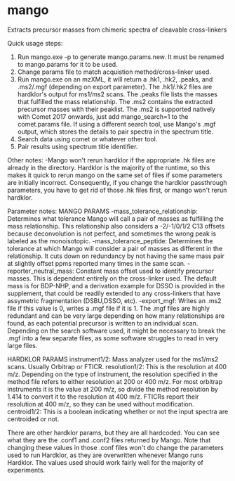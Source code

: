# mango
Extracts precursor masses from chimeric spectra of cleavable cross-linkers

Quick usage steps:
1. Run mango.exe -p to generate mango.params.new. It must be renamed to mango.params for it to be used.
2. Change params file to match acquistion method/cross-linker used.
3. Run mango.exe on an mzXML, it will return a .hk1, .hk2, .peaks, and .ms2/.mgf (depending on export parameter). The .hk1/.hk2 files are
hardklor's output for ms1/ms2 scans. The .peaks file lists the masses that fulfilled the mass relationship. The .ms2 contains the extracted
precursor masses with their peaklist. The .ms2 is supported natively with Comet 2017 onwards, just add mango_search=1 to the comet.params
file. If using a different search tool, use Mango's .mgf output, which stores the details to pair spectra in the spectrum title.
4. Search data using comet or whatever other tool.
5. Pair results using spectrum title identifier. 

Other notes:
-Mango won't rerun hardklor if the appropriate .hk files are already in the directory. Hardklor is the majority of the runtime, so this
makes it quick to rerun mango on the same set of files if some parameters are initially incorrect. Consequently, if you change the 
hardklor passthrough parameters, you have to get rid of those .hk files first, or mango won't rerun hardklor. 

Parameter notes:
MANGO PARAMS
-mass_tolerance_relationship: Determines what tolerance Mango will call a pair of masses as fulfilling the mass relationship. This
relationship also considers a -2/-1/0/1/2 C13 offsets because deconvolution is not perfect, and sometimes the wrong peak is labeled
as the monoisotopic. 
-mass_tolerance_peptide: Determines the tolerance at which Mango will consider a pair of masses as different in the relationship. It 
cuts down on redundancy by not having the same mass pair at slightly offset ppms reported many times in the same scan.
-reporter_neutral_mass: Constant mass offset used to identify precursor masses. This is dependent entirely on the cross-linker used.
The default mass is for BDP-NHP, and a derivation example for DSSO is provided in the supplement, that could be readily extended to
any cross-linkers that have assymetric fragmentation (DSBU,DSSO, etc).
-export_mgf: Writes an .ms2 file if this value is 0, writes a .mgf file if it is 1. The .mgf files are highly redundant and can
be very large depending on how many relationships are found, as each potential precursor is written to an individual scan. Depending
on the search software used, it might be necessary to break the .mgf into a few separate files, as some software struggles to read in
very large files.

HARDKLOR PARAMS 
instrument1/2: Mass analyzer used for the ms1/ms2 scans. Usually Orbitrap or FTICR.
resolution1/2: This is the resolution at 400 m/z. Depending on the type of instrument, the resolution specified in the method file refers
to either resolution at 200 or 400 m/z. For most orbitrap instruments it is the value at 200 m/z, so divide the method resolution by 1.414
to convert it to the resolution at 400 m/z. FTICRs report their resolution at 400 m/z, so they can be used without modification.
centroid1/2: This is a boolean indicating whether or not the input spectra are centroided or not.

There are other hardklor params, but they are all hardcoded. You can see what they are the .conf1 and .conf2 files returned by Mango.
Note that changing these values in those .conf files won't do change the parameters used to run Hardklor, as they are overwritten
whenever Mango runs Hardklor. The values used should work fairly well for the majority of experiments.
